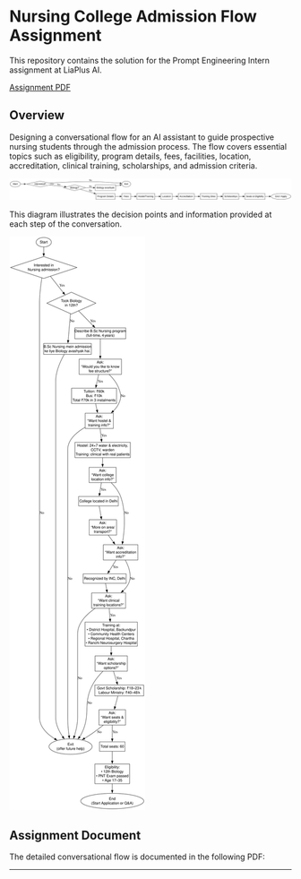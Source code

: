 # Nursing College Admission Flow Assignment

This repository contains the solution for the Prompt Engineering Intern assignment at LiaPlus AI.

[Assignment PDF](https://github.com/mohit1106/Prompt-Engineering-Assignment/blob/76b8e571b4211dd8aca495e71bf035912a5fb4ab/Prompt%20Engineering%20Intern%20Assignment.pdf)

## Overview

Designing a conversational flow for an AI assistant to guide prospective nursing students through the admission process. The flow covers essential topics such as eligibility, program details, fees, facilities, location, accreditation, clinical training, scholarships, and admission criteria.

![Flow Diagram](https://github.com/mohit1106/Prompt-Engineering-Assignment/blob/14959ff4945e48e9ec673e73d578bd808b6d36a4/flowchart/normal%20flow.svg)

This diagram illustrates the decision points and information provided at each step of the conversation.

![Flow Diagram](https://github.com/mohit1106/Prompt-Engineering-Assignment/blob/76b8e571b4211dd8aca495e71bf035912a5fb4ab/flowchart/detailed%20flowchart.svg)

## Assignment Document

The detailed conversational flow is documented in the following PDF:

---
